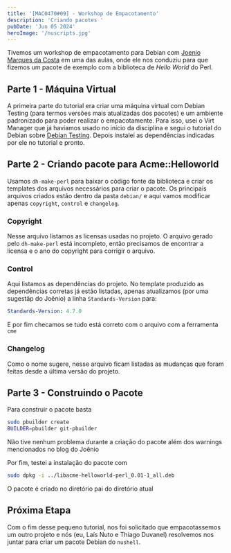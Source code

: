 ```yaml
---
title: '[MAC0470#09] - Workshop de Empacotamento'
description: 'Criando pacotes '
pubDate: 'Jun 05 2024'
heroImage: '/nuscripts.jpg'
---
```


Tivemos um workshop de empacotamento para Debian com [Joenio Marques da Costa](https://joenio.me/) em uma das aulas, onde ele nos conduziu para que fizemos um pacote de exemplo com a biblioteca de _Hello World_ do Perl.

## Parte 1 - Máquina Virtual

A primeira parte do tutorial era criar uma máquina virtual com Debian Testing (para termos versões mais atualizadas dos pacotes) e um ambiente padronizado para poder realizar o empacotamente. Para isso, usei o Virt Manager que já haviamos usado no início da disciplina e segui o tutorial do Debian sobre [Debian Testing](https://wiki.debian.org/DebianTesting). Depois instalei as dependências indicadas por ele no tutorial e pronto.

## Parte 2 - Criando pacote para Acme::Helloworld

Usamos `dh-make-perl` para baixar o código fonte da biblioteca e criar os templates dos arquivos necessários para criar o pacote. Os principais arquivos criados estão dentro da pasta `debian/` e aqui vamos modificar apenas `copyright`, `control` e `changelog`.

### Copyright

Nesse arquivo listamos as licensas usadas no projeto. O arquivo gerado pelo `dh-make-perl` está incompleto, então precisamos de encontrar a licensa e o ano do copyright para corrigir o arquivo.

### Control

Aqui listamos as dependências do projeto. No template produzido as dependências corretas já estão listadas, apenas atualizamos (por uma sugestãp do Joênio) a linha `Standards-Version` para: 

```yaml
Standards-Version: 4.7.0
```

E por fim checamos se tudo está correto com o arquivo com a ferramenta `cme`

### Changelog

Como o nome sugere, nesse arquivo ficam listadas as mudanças que foram feitas desde a última versão do projeto.

## Parte 3 - Construindo o Pacote

Para construir o pacote basta

```bash
sudo pbuilder create
BUILDER=pbuilder git-pbuilder
```

Não tive nenhum problema durante a criação do pacote além dos warnings mencionados no blog do Joênio

Por fim, testei a instalação do pacote com

```bash
sudo dpkg -i ../libacme-helloworld-perl_0.01-1_all.deb
```

O pacote é criado no diretório pai do diretório atual

## Próxima Etapa

Com o fim desse pequeno tutorial, nos foi solicitado que empacotassemos um outro projeto e nós (eu, Laís Nuto e Thiago Duvanel) resolvemos nos juntar para criar um pacote Debian do `nushell`.